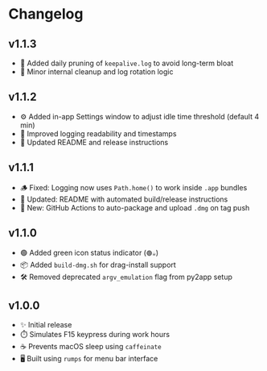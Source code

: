 # Changelog

## v1.1.3
- 🧹 Added daily pruning of `keepalive.log` to avoid long-term bloat
- 🔁 Minor internal cleanup and log rotation logic

## v1.1.2
- ⚙️ Added in-app Settings window to adjust idle time threshold (default 4 min)
- 🔧 Improved logging readability and timestamps
- 📘 Updated README and release instructions

## v1.1.1
- 🪵 Fixed: Logging now uses `Path.home()` to work inside `.app` bundles
- 📘 Updated: README with automated build/release instructions
- 🚀 New: GitHub Actions to auto-package and upload `.dmg` on tag push

## v1.1.0
- 🟢 Added green icon status indicator (`🟢☕`)
- 📦 Added `build-dmg.sh` for drag-install support
- 🛠 Removed deprecated `argv_emulation` flag from py2app setup

## v1.0.0
- ✨ Initial release
- ⏱️ Simulates F15 keypress during work hours
- ☕ Prevents macOS sleep using `caffeinate`
- 🖥️ Built using `rumps` for menu bar interface
